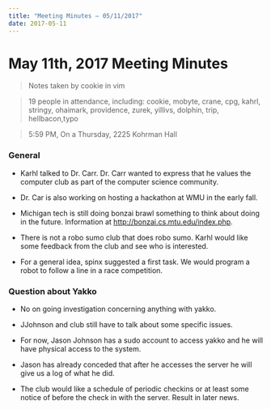 ```yaml
---
title: "Meeting Minutes – 05/11/2017"
date: 2017-05-11
---
```

# May 11th, 2017 Meeting Minutes
> Notes taken by cookie in vim

> 19 people in attendance, including: cookie, mobyte, crane, cpg, kahrl, stringy, ohaimark, providence, zurek, yillivs, dolphin, trip, hellbacon,typo


> 5:59 PM, On a Thursday, 2225 Kohrman Hall

### General

- Karhl talked to Dr. Carr. Dr. Carr wanted to express that he values the computer club as part of the computer science community.

- Dr. Car is also working on hosting a  hackathon at WMU in the early fall. 

- Michigan tech is still doing bonzai brawl something to think about doing in the future. Information at <http://bonzai.cs.mtu.edu/index.php>.

- There is not a robo sumo club that does robo sumo. Karhl would like some feedback from the club and see who is interested. 

- For a general idea, spinx suggested a first task. We would program a robot to follow a line in a race competition.
 

### Question about Yakko

- No on going investigation concerning anything with yakko.

- JJohnson and club still have to talk about some specific issues. 

- For now, Jason Johnson has a sudo account to access yakko and he will have physical access to the system. 

- Jason has already conceded that after he accesses the server he will give us a log of what he did.

- The club would like a schedule of periodic checkins or at least some notice of before the check in with the server. Result in later news.
